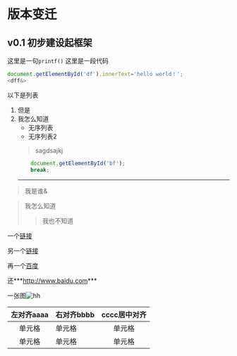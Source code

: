 # 版本变迁

## v0.1 初步建设起框架
这里是一句`printf()`
这里是一段代码
```javascript
document.getElementById('df').innerText='hello world！';
<dff&>
```
以下是列表
1. 但是
2. 我怎么知道
    - 无序列表
    - 无序列表2
    >sagdsajkj
    ```javascript
        document.getElementById('bf');
        break;
    ```
    --- 
>我是谁&

>我怎么知道
>>我也不知道

一个[链接](http://www.baidu.com/ "百度")

另一个[链接][1]

再一个[百度][]

还***<http://www.baidu.com>***

一张图![][2]

[1]: http://www.baidu.com "百度啊"
[百度]: http://www.baidu.com "yo"
[2]: https://csdnimg.cn/pubfooter/images/edu-QR.png "hh"

左对齐aaaa|右对齐bbbb|cccc居中对齐|
:-:|:-|:-:|
单元格 | 单元格 | 单元格 |
单元格 | 单元格 | 单元格 |
